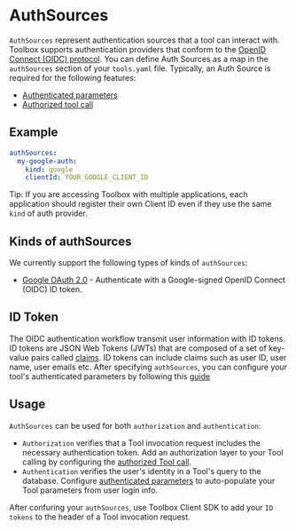 # AuthSources

`AuthSources` represent authentication sources that a tool can interact with.
Toolbox supports authentication providers that conform to the [OpenID Connect
(OIDC) protocol](https://openid.net/developers/how-connect-works/). You can
define Auth Sources as a map in the `authSources` section of your `tools.yaml`
file. Typically, an Auth Source is required for the following features:

- [Authenticated parameters](../tools/README.md#authenticated-parameters)
- [Authorized tool call](../tools/README.md#authorized-tool-call)

## Example

```yaml
authSources:
  my-google-auth:
    kind: google
    clientId: YOUR_GOOGLE_CLIENT_ID
```

Tip: If you are accessing Toolbox with multiple applications, each application
should register their own Client ID even if they use the same `kind` of auth
provider.

## Kinds of authSources

We currently support the following types of kinds of `authSources`:

- [Google OAuth 2.0](./google.md) - Authenticate with a Google-signed OpenID
  Connect (OIDC) ID token.

## ID Token

The OIDC authentication workflow transmit user information with ID tokens. ID
tokens are JSON Web Tokens (JWTs) that are composed of a set of key-value pairs
called
[claims](https://openid.net/specs/openid-connect-core-1_0.html#StandardClaims).
ID tokens can include claims such as user ID, user name, user emails etc. After
specifying `authSources`, you can configure your tool's authenticated parameters
by following this [guide](../tools/README.md#authenticated-parameters)

## Usage

`AuthSources` can be used for both `authorization` and `authentication`:

- `Authorization` verifies that a Tool invocation request includes the necessary
  authentication token. Add an authorization layer to your Tool calling by
  configuring the [authorized Tool
  call](../tools/README.md#authorized-tool-call).
- `Authentication` verifies the user's identity in a Tool's query to the
  database. Configure [authenticated
  parameters](../tools/README.md#authenticated-parameters) to auto-populate your
  Tool parameters from user login info.

After confuring your `authSources`, use Toolbox Client SDK to add your `ID tokens` to
the header of a Tool invocation request.
